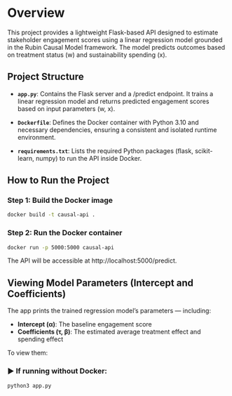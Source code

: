 # Overview
This project provides a lightweight Flask-based API designed to estimate stakeholder engagement scores using a linear regression model grounded in the Rubin Causal Model framework. The model predicts outcomes based on treatment status (w) and sustainability spending (x).
## Project Structure
- **`app.py`**: Contains the Flask server and a /predict endpoint. It trains a linear regression model and returns predicted engagement scores based on input parameters (w, x).

- **`Dockerfile`**: Defines the Docker container with Python 3.10 and necessary dependencies, ensuring a consistent and isolated runtime environment.

- **`requirements.txt`**: Lists the required Python packages (flask, scikit-learn, numpy) to run the API inside Docker.

## How to Run the Project

### Step 1: Build the Docker image
```bash
docker build -t causal-api .
```
### Step 2: Run the Docker container
```bash
docker run -p 5000:5000 causal-api
```

The API will be accessible at http://localhost:5000/predict.

## Viewing Model Parameters (Intercept and Coefficients)

The app prints the trained regression model’s parameters — including:

- **Intercept (α)**: The baseline engagement score
- **Coefficients (τ, β)**: The estimated average treatment effect and spending effect

To view them:

### ▶️ If running without Docker:

```bash
python3 app.py
